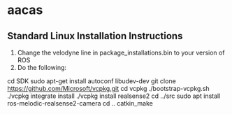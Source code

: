 # aacas


## Standard Linux Installation Instructions

1. Change the velodyne line in package_installations.bin to your version of ROS
2. Do the following:

cd SDK
sudo apt-get install autoconf libudev-dev
git clone https://github.com/Microsoft/vcpkg.git
cd vcpkg
./bootstrap-vcpkg.sh
./vcpkg integrate install
./vcpkg install realsense2
cd ../src
sudo apt install ros-melodic-realsense2-camera
cd ..
catkin_make